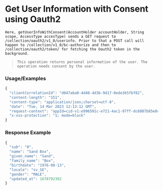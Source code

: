 # Get User Information with Consent using Oauth2

`Here, getUserInfoWithConsent(AccountHolder accountHolder, String scope, AccessType accesType) sends a GET request to /collection/oauth2/v1_0/userinfo. Prior to that a POST call will happen to /collection/v1_0/bc-authorize and then to /collection/oauth2/token/ for fetching the Oauth2 token in the background.`

> `This operation returns personal information of the user. The operation needs consent by the user.`

### Usage/Examples

```javascript
{
  "clientCorrelationId": "d047aba0-4d48-4d3b-9d17-0ede365fbf82",
  "content-length": "151",
  "content-type": "application/json;charset=utf-8",
  "date": "Tue, 14 Mar 2023 12:13:12 GMT",
  "request-context": "appId=cid-v1:e996501c-e721-4ac1-97ff-dc6887b85e8c",
  "x-xss-protection": "1; mode=block"
}
```

### Response Example

```javascript
{
  "sub": "0",
  "name": "Sand Box",
  "given_name": "Sand",
  "family_name": "Box",
  "birthdate": "1976-08-13",
  "locale": "sv_SE",
  "gender": "MALE",
  "updated_at": 1678792392
}
```
